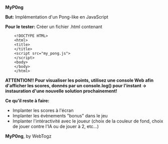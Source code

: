 <b>MyP0ng</b>

<b>But:</b> Implémentation d'un Pong-like en JavaScript

<b>Pour le tester:</b>
	Créer un fichier .html contenant
		
		<!DOCTYPE HTML>
		<html>
		<title>
		</title>
		<script src="my_pong.js">
		</script>
		<body>
		</body>
		</html>
		
<b>ATTENTION!! Pour visualiser les points, utilisez une console Web afin d'afficher les scores, donnés par un console.log() pour l'instant -> instauration d'une nouvelle solution prochainement!</b>

<b>Ce qu'il reste à faire:</b><ul>
	<li>Implanter les scores à l'écran</li>
	<li>Implanter les évènements "bonus" dans le jeu</li>
	<li>Implanter l'intéractivité avec le joueur (choix de la couleur de
      fond, choix de jouer contre l'IA ou de jouer à 2, etc...)</li></ul>

<b>MyP0ng</b>, by WebTogz
